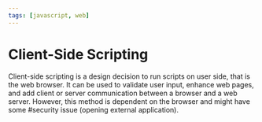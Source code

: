 ```yaml
---
tags: [javascript, web]
---
```


# Client-Side Scripting

Client-side scripting is a design decision to run scripts on user side, that is
the web browser. It can be used to validate user input, enhance web pages, and
add client or server communication between a browser and a web server. However,
this method is dependent on the browser and might have some #security issue
(opening external application).
